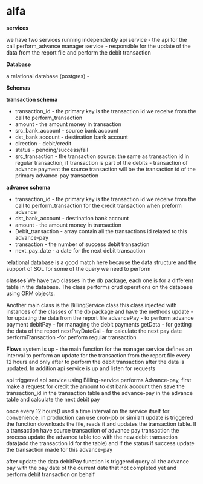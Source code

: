 
# alfa

**services**

we have two services running independently 
api service - the api for the call perform_advance
manager service - responsible for the update of the data from the report file and perform the debit transaction


**Database**

a relational database (postgres) - 

**Schemas**

**transaction schema**

- transaction_id -  the primary key is the transaction id we receive from the call to perform_transaction
- amount - the amount money in transaction
- src_bank_account - source bank account
- dst_bank account - destination bank account
- direction - debit/credit
- status - pending/success/fail
- src_transaction - the transaction source: the same as transaction id in regular transaction, if transaction is part of the debits - 
   transaction of advance payment the source transaction will be the transaction id of the primary advance-pay transaction

**advance schema**
- transaction_id -   the primary key is the transaction id we receive from the call to perform_transaction for the credit transaction when preform advance
- dst_bank_account -  destination bank account
- amount - the amount money in transaction
- Debit_transaction - array contain all the transactions id related to this advance-pay
- transaction - the number of success debit transaction 
- next_pay_date - a date for the next debit transaction 

relational database is a good match here because the data structure and the support of SQL for some of the query we need to perform


**classes**
We have two classes in the db package, each one is for a different table in the database.
The class performs crud operations on the database using ORM objects.

Another main class is the BillingService class 
this class injected with instances of the classes of the db package 
and have the methods
update - for updating the data from the report file
advancePay - to perform advance payment
debitPay - for managing the debit payments 
getData - for getting the data of the report
nextPayDateCal - for calculate the next pay date
performTransaction -for perform regular transaction


**Flows**
system is up - the main function for the manager service defines an interval to perform an update for the transaction from the report file every 12 hours and only after to perform the debit transaction after the data is updated.
In addition api service is up and listen for requests

api triggered
api service using Billing-service performs Advance-pay, first make a request for credit the amount to dst bank account then save the transaction_id in the transaction table
and the advance-pay in the advance table and calculate the next debit pay

once every 12 hours(I used a time interval on the service itself for convenience, in production can use cron-job or similar) update is triggered \
the function downloads the file, reads it and updates  the transaction table.
If  a transaction have source transaction of advance pay transaction
the process update the advance table too with the new debit transaction data(add the transaction id for the table) and if the status if success update the transaction made for this advance-pay

after update the data debitPay function is triggered 
query all the advance pay with the pay date of the current date that not completed yet
and perform debit transaction on behalf 


